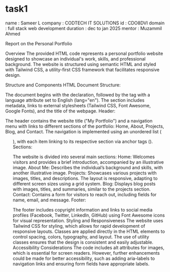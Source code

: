 # task1
name : Sameer L
company : CODTECH IT SOLUTIONS 
id : CDO8DVI
domain : full stack web development
duration : dec to jan 2025
mentor : Muzammil Ahmed

Report on the Personal Portfolio

Overview
The provided HTML code represents a personal portfolio website designed to showcase an individual's work, skills, and professional background. The website is structured using semantic HTML and styled with Tailwind CSS, a utility-first CSS framework that facilitates responsive design.

Structure and Components
HTML Document Structure:

The document begins with the <!DOCTYPE html> declaration, followed by the <html> tag with a language attribute set to English (lang="en").
The <head> section includes metadata, links to external stylesheets (Tailwind CSS, Font Awesome, Google Fonts), and the title of the webpage.
Header:

The header contains the website title ("My Portfolio") and a navigation menu with links to different sections of the portfolio: Home, About, Projects, Blog, and Contact.
The navigation is implemented using an unordered list (<ul>), with each item linking to its respective section via anchor tags (<a>).
Sections:

The website is divided into several main sections:
Home: Welcomes visitors and provides a brief introduction, accompanied by an illustrative image.
About Me: Describes the individual’s background and skills, with another illustrative image.
Projects: Showcases various projects with images, titles, and descriptions. The layout is responsive, adapting to different screen sizes using a grid system.
Blog: Displays blog posts with images, titles, and summaries, similar to the projects section.
Contact: Contains a form for visitors to reach out, including fields for name, email, and message.
Footer:

The footer includes copyright information and links to social media profiles (Facebook, Twitter, LinkedIn, GitHub) using Font Awesome icons for visual representation.
Styling and Responsiveness
The website uses Tailwind CSS for styling, which allows for rapid development of responsive layouts. Classes are applied directly in the HTML elements to control spacing, colors, typography, and layout.
The use of utility classes ensures that the design is consistent and easily adjustable.
Accessibility Considerations
The code includes alt attributes for images, which is essential for screen readers.
However, further enhancements could be made for better accessibility, such as adding aria-labels to navigation links and ensuring form fields have appropriate labels.


